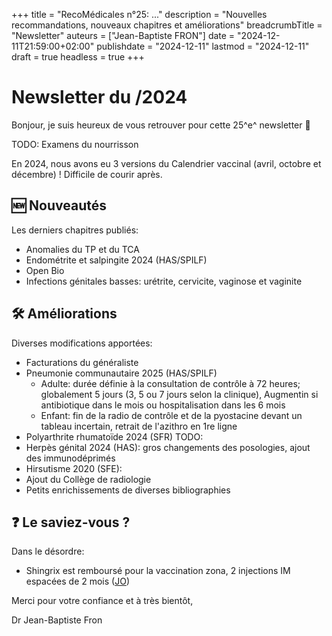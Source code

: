 +++
title = "RecoMédicales n°25:  ..."
description = "Nouvelles recommandations, nouveaux chapitres et améliorations"
breadcrumbTitle = "Newsletter"
auteurs = ["Jean-Baptiste FRON"]
date = "2024-12-11T21:59:00+02:00"
publishdate = "2024-12-11"
lastmod = "2024-12-11"
draft = true
headless = true
+++

# Newsletter du /2024

Bonjour, je suis heureux de vous retrouver pour cette 25^e^ newsletter 📰

TODO: Examens du nourrisson

En 2024, nous avons eu 3 versions du Calendrier vaccinal (avril, octobre et décembre) ! Difficile de courir après.

## 🆕 Nouveautés

Les derniers chapitres publiés:

- Anomalies du TP et du TCA
- Endométrite et salpingite 2024 (HAS/SPILF)
- Open Bio
- Infections génitales basses: urétrite, cervicite, vaginose et vaginite

## 🛠️ Améliorations

Diverses modifications apportées:

- Facturations du généraliste
- Pneumonie communautaire 2025 (HAS/SPILF)
  - Adulte: durée définie à la consultation de contrôle à 72 heures; globalement 5 jours (3, 5 ou 7 jours selon la clinique), Augmentin si antibiotique dans le mois ou hospitalisation dans les 6 mois
  - Enfant: fin de la radio de contrôle et de la pyostacine devant un tableau incertain, retrait de l'azithro en 1re ligne
- Polyarthrite rhumatoïde 2024 (SFR) TODO:
- Herpès génital 2024 (HAS): gros changements des posologies, ajout des immunodéprimés
- Hirsutisme 2020 (SFE):
- Ajout du Collège de radiologie
- Petits enrichissements de diverses bibliographies

## ❓ Le saviez-vous ?

Dans le désordre:

- Shingrix est remboursé pour la vaccination zona, 2 injections IM espacées de 2 mois ([JO](https://www.legifrance.gouv.fr/jorf/id/JORFTEXT000050762661?init=true&page=1&query=Shingrix&searchField=ALL&tab_selection=all))

Merci pour votre confiance et à très bientôt,

Dr Jean-Baptiste Fron

